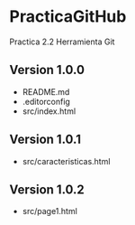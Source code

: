# PracticaGitHub
Practica 2.2 Herramienta Git

## Version 1.0.0

- README.md
- .editorconfig
- src/index.html

## Version 1.0.1
- src/caracteristicas.html

## Version 1.0.2
- src/page1.html